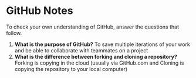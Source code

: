 # GitHub Notes

To check your own understanding of GitHub, answer the questions that follow.

1. **What is the purpose of GitHub?** To save multiple iterations of your work and be able to collaborate with teammates on a project 
1. **What is the difference between forking and cloning a repository?** Forking is copying in the cloud (usually via GitHub.com and Cloning is copying the repository to your local computer)
